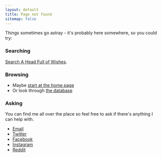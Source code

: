 ```yaml
---
layout: default
title: Page not found
sitemap: false
---
```

<script>plausible("404",{ props: { path: document.location.pathname } });</script>
<p class="lead">Things sometimes go astray - it's probably here somewhere, so you could try:</p>

<div class="bs-callout bs-callout-info">
  <h3>Searching</h3>
<p><a href="/search/">Search A Head Full of Wishes</a>.</p>

</div>

<div class="bs-callout bs-callout-info">
  <h3>Browsing</h3>
  <ul>
    <li>Maybe <a href="/">start at the home page</a></li>
    <li>Or look through <a href="/database/">the database</a></li>
  </ul>
</div>

<div class="bs-callout bs-callout-info">
  <h3>Asking</h3>
<p>You can find me all over the place so feel free to ask if there's anything I can help with.</p>

<ul>
  <li><a href="mailto:andy@fullofwishes.co.uk">Email</a></li>
  <li><a href="https://twitter.com/ahfow/">Twitter</a></li>
  <li><a href="https://www.facebook.com/fullofwishes/">Facebook</a></li>
  <li><a href="https://www.instagram.com/fullofwishes/">Instagram</a></li>
  <li><a href="https://reddit.com/r/aheadfullofwishes/">Reddit</a></li>
</ul>


</div>

<div id="wb404"></div>
<script src="https://archive.org/web/wb404.js"> </script>
